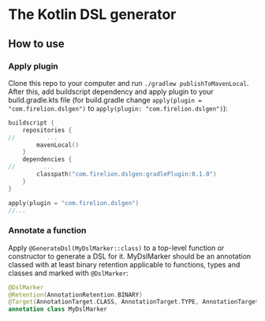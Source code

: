 # The Kotlin DSL generator

## How to use

### Apply plugin

Clone this repo to your computer and run `./gradlew publishToMavenLocal`.
After this, add buildscript dependency and apply plugin
to your build.gradle.kts file 
(for build.gradle change `apply(plugin = "com.firelion.dslgen")`
to `apply(plugin: "com.firelion.dslgen")`):

```kotlin
buildscript {
    repositories {
//         ...
        mavenLocal()
    }
    dependencies {
//        ...         
        classpath("com.firelion.dslgen:gradlePlugin:0.1.0")
    }
}

apply(plugin = "com.firelion.dslgen")
//...
```

### Annotate a function
Apply `@GenerateDsl(MyDslMarker::class)` to a top-level function or constructor to generate a DSL for it.
MyDslMarker should be an annotation classed with at least binary retention 
applicable to functions, types and classes and marked with `@DslMarker`:
```kotlin
@DslMarker
@Retention(AnnotationRetention.BINARY)
@Target(AnnotationTarget.CLASS, AnnotationTarget.TYPE, AnnotationTarget.FUNCTION, AnnotationTarget.PROPERTY)
annotation class MyDslMarker
```